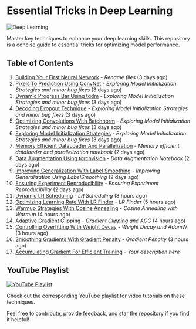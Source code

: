 # Essential Tricks in Deep Learning

![Deep Learning](https://your_image_url_here.jpg)

Master key techniques to enhance your deep learning skills. This repository is a concise guide to essential tricks for optimizing model performance.

## Table of Contents

1. [Building Your First Neural Network](./01_Building_Your_First_Neural_Network.ipynb) - *Rename files* (3 days ago)
2. [Pixels To Prediction Using ConvNet](./02_Pixels_To_Prediction_Using_ConvNet.ipynb) - *Exploring Model Initialization Strategies and minor bug fixes* (3 days ago)
3. [Dynamic Progress Bar Using tqdm](./03_Dynamic_Progress_Bar_Using_tqdm.ipynb) - *Exploring Model Initialization Strategies and minor bug fixes* (3 days ago)
4. [Decoding Dropout Technique](./04_Decoding_Dropout_Technique.ipynb) - *Exploring Model Initialization Strategies and minor bug fixes* (3 days ago)
5. [Optimizing Convolutions With Batchnorm](./05_Optimizing_Convolutions_With_Batchnorm.ipynb) - *Exploring Model Initialization Strategies and minor bug fixes* (3 days ago)
6. [Exploring Model Initialization Strategies](./06_Exploring_Model_Initialization_Strategies.ipynb) - *Exploring Model Initialization Strategies and minor bug fixes* (3 days ago)
7. [Memory Efficient DataLoader And Parallelization](./07_Memory_Efficient_DataLoader_And_Parallelization.ipynb) - *Memory efficient dataloader and parallelization notebook* (2 days ago)
8. [Data Augmentation Using torchvision](./08_Data_Augmentation_Using_torchvision.ipynb) - *Data Augmentation Notebook* (2 days ago)
9. [Improving Generalization With Label Smoothing](./09_Improving_Generalization_With_Label_Smoothing.ipynb) - *Improving Generalization Using LabelSmoothing* (2 days ago)
10. [Ensuring Experiment Reproducibility](./10_Ensuring_Experiment_Reproducibility.ipynb) - *Ensuring Experiment Reproducibility* (2 days ago)
11. [Dynamic LR Scheduling](./11_Dynamic_LR_Scheduling.ipynb) - *LR Scheduling* (8 hours ago)
12. [Optimizing Learning Rate With LR Finder](./12_Optimizing_Learning_Rate_With_LR_Finder.ipynb) - *LR Finder* (5 hours ago)
13. [Warmup Strategies With Cosine Annealing](./13_Warmup_Strategies_With_Cosine_Annealing.ipynb) - *Cosine Annealing with Warmup* (4 hours ago)
14. [Adaptive Gradient Clipping](./14_Adaptive_Gradient_Clipping.ipynb) - *Gradient Clipping and AGC* (4 hours ago)
15. [Controlling Overfitting With Weight Decay](./15_Controlling_Overfitting_With_Weight_Decay.ipynb) - *Weight Decay and AdamW* (3 hours ago)
16. [Smoothing Gradients With Gradient Penalty](./16_Smoothing_Gradients_With_Gradient_Penalty.ipynb) - *Gradient Penalty* (3 hours ago)
17. [Accumulating Gradient For Efficient Training](./17_Accumulating_Gradient_For_Efficient_Training.ipynb) - *Your description here*

## YouTube Playlist

[![YouTube Playlist](https://your_youtube_playlist_thumbnail_url_here.jpg)](https://www.youtube.com/playlist?list=PL4HNImpE6EWinFM0YutqEAigEFhcYtmtX)

Check out the corresponding YouTube playlist for video tutorials on these techniques.

Feel free to contribute, provide feedback, and star the repository if you find it helpful!
